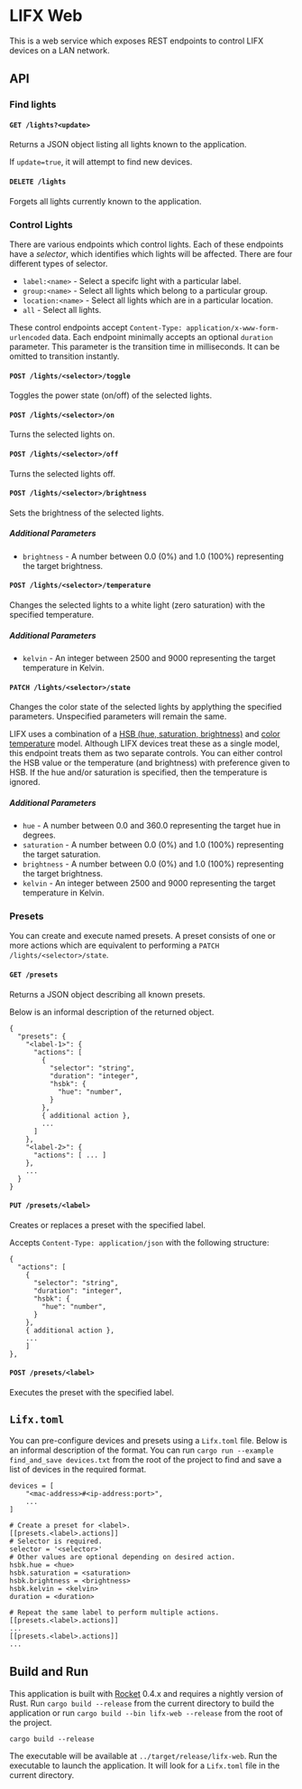 # LIFX Web
This is a web service which exposes REST endpoints to control LIFX devices on a LAN network.

## API
### Find lights
#### `GET /lights?<update>`
Returns a JSON object listing all lights known to the application.

If `update=true`, it will attempt to find new devices.

#### `DELETE /lights`
Forgets all lights currently known to the application.

### Control Lights
There are various endpoints which control lights. Each of these endpoints have a *selector*, which
identifies which lights will be affected. There are four different types of selector.
* `label:<name>` - Select a specifc light with a particular label.
* `group:<name>` - Select all lights which belong to a particular group.
* `location:<name>` - Select all lights which are in a particular location.
* `all` - Select all lights.

These control endpoints accept `Content-Type: application/x-www-form-urlencoded` data. Each endpoint
minimally accepts an optional `duration` parameter. This parameter is the transition time in
milliseconds. It can be omitted to transition instantly.

#### `POST /lights/<selector>/toggle`
Toggles the power state (on/off) of the selected lights.

#### `POST /lights/<selector>/on`
Turns the selected lights on.

#### `POST /lights/<selector>/off`
Turns the selected lights off.

#### `POST /lights/<selector>/brightness`
Sets the brightness of the selected lights.
##### Additional Parameters
* `brightness` - A number between 0.0 (0%) and 1.0 (100%) representing the target brightness.

#### `POST /lights/<selector>/temperature`
Changes the selected lights to a white light (zero saturation) with the specified temperature.
##### Additional Parameters
* `kelvin` - An integer between 2500 and 9000 representing the target temperature in Kelvin.

#### `PATCH /lights/<selector>/state`
Changes the color state of the selected lights by applything the specified parameters. Unspecified
parameters will remain the same.

LIFX uses a combination of a
[HSB (hue, saturation, brightness)](https://en.wikipedia.org/wiki/HSL_and_HSV) and
[color temperature](https://en.wikipedia.org/wiki/Color_temperature) model. Although LIFX devices
treat these as a single model, this endpoint treats them as two separate controls. You can either
control the HSB value or the temperature (and brightness) with preference given to HSB. If the hue
and/or saturation is specified, then the temperature is ignored.

##### Additional Parameters
* `hue` - A number between 0.0 and 360.0 representing the target hue in degrees.
* `saturation` - A number between 0.0 (0%) and 1.0 (100%) representing the target saturation.
* `brightness` - A number between 0.0 (0%) and 1.0 (100%) representing the target brightness.
* `kelvin` - An integer between 2500 and 9000 representing the target temperature in Kelvin.

### Presets
You can create and execute named presets. A preset consists of one or more actions which are
equivalent to performing a `PATCH /lights/<selector>/state`.

#### `GET /presets`
Returns a JSON object describing all known presets.

Below is an informal description of the returned object.
```
{
  "presets": {
    "<label-1>": {
      "actions": [
        {
          "selector": "string",
          "duration": "integer",
          "hsbk": {
            "hue": "number",
          }
        },
        { additional action },
        ...
      ]
    },
    "<label-2>": {
      "actions": [ ... ]
    },
    ...
  }
}
```

#### `PUT /presets/<label>`
Creates or replaces a preset with the specified label.

Accepts `Content-Type: application/json` with the following structure:
```
{
  "actions": [
    {
      "selector": "string",
      "duration": "integer",
      "hsbk": {
        "hue": "number",
      }
    },
    { additional action },
    ...
    ]
},
```

#### `POST /presets/<label>`
Executes the preset with the specified label.

## `Lifx.toml`
You can pre-configure devices and presets using a `Lifx.toml` file. Below is an informal description
of the format. You can run `cargo run --example find_and_save devices.txt` from the root of the
project to find and save a list of devices in the required format.

```
devices = [
    "<mac-address>#<ip-address:port>",
    ...
]

# Create a preset for <label>.
[[presets.<label>.actions]]
# Selector is required.
selector = '<selector>'
# Other values are optional depending on desired action.
hsbk.hue = <hue>
hsbk.saturation = <saturation>
hsbk.brightness = <brightness>
hsbk.kelvin = <kelvin>
duration = <duration>

# Repeat the same label to perform multiple actions.
[[presets.<label>.actions]]
...
[[presets.<label>.actions]]
...
```

## Build and Run
This application is built with [Rocket](https://rocket.rs/) 0.4.x and requires a nightly version of
Rust. Run `cargo build --release` from the current directory to build the application or run
`cargo build --bin lifx-web --release` from the root of the project.

```
cargo build --release
```

The executable will be available at `../target/release/lifx-web`. Run the executable to launch the
application. It will look for a `Lifx.toml` file in the current directory.
